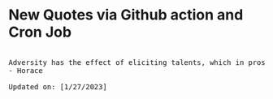 # New Quotes via Github action and Cron Job

<pre>
<!-- #quote -->
Adversity has the effect of eliciting talents, which in prosperous circumstances would have lain dormant.
- Horace

Updated on: [1/27/2023]
<!-- #quoteEnd -->
</pre>
